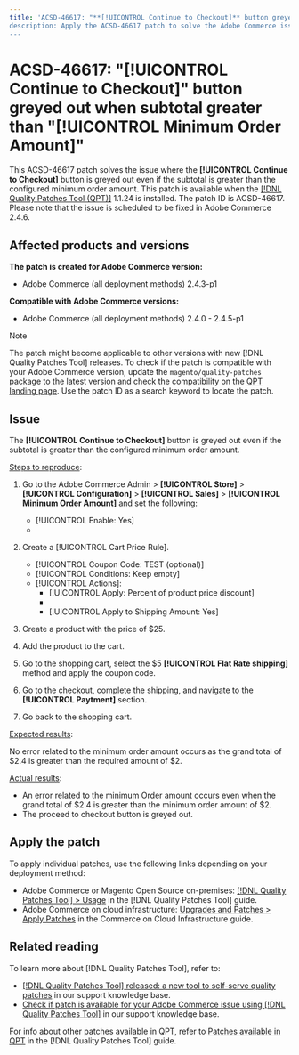 ```yaml
---
title: 'ACSD-46617: "**[!UICONTROL Continue to Checkout]** button greyed out when subtotal greater than configured minimum order amount"
description: Apply the ACSD-46617 patch to solve the Adobe Commerce issue where the **[!UICONTROL Continue to Checkout]** button is greyed out even if the subtotal is greater than the configured minimum order amount.
---
```

# ACSD-46617: "[!UICONTROL Continue to Checkout]" button greyed out when subtotal greater than "[!UICONTROL Minimum Order Amount]"

This ACSD-46617 patch solves the issue where the **[!UICONTROL Continue to Checkout]** button is greyed out even if the subtotal is greater than the configured minimum order amount. This patch is available when the [[!DNL Quality Patches Tool (QPT)]](/help/announcements/adobe-commerce-announcements/magento-quality-patches-released-new-tool-to-self-serve-quality-patches.md) 1.1.24 is installed. The patch ID is ACSD-46617. Please note that the issue is scheduled to be fixed in Adobe Commerce 2.4.6.

## Affected products and versions

**The patch is created for Adobe Commerce version:**

* Adobe Commerce (all deployment methods) 2.4.3-p1

**Compatible with Adobe Commerce versions:**

* Adobe Commerce (all deployment methods) 2.4.0 - 2.4.5-p1

>[!NOTE]
>
>The patch might become applicable to other versions with new [!DNL Quality Patches Tool] releases. To check if the patch is compatible with your Adobe Commerce version, update the `magento/quality-patches` package to the latest version and check the compatibility on the [QPT landing page](https://experienceleague.adobe.com/tools/commerce-quality-patches/index.html). Use the patch ID as a search keyword to locate the patch.

## Issue

The **[!UICONTROL Continue to Checkout]** button is greyed out even if the subtotal is greater than the configured minimum order amount.

<u>Steps to reproduce</u>:

1. Go to the Adobe Commerce Admin > **[!UICONTROL Store]** > **[!UICONTROL Configuration]** > **[!UICONTROL Sales]** > **[!UICONTROL Minimum Order Amount]** and set the following: 
    * [!UICONTROL Enable: Yes]
    * [!UICONTROL Minimum Amount]: 2

1. Create a [!UICONTROL Cart Price Rule].

    * [!UICONTROL Coupon Code: TEST (optional)]
    * [!UICONTROL Conditions: Keep empty]
    * [!UICONTROL Actions]:
        * [!UICONTROL Apply: Percent of product price discount]
        * [!UICONTROL Discount Amount]: 92
        * [!UICONTROL Apply to Shipping Amount: Yes]

1. Create a product with the price of $25.
1. Add the product to the cart.
1. Go to the shopping cart, select the $5 **[!UICONTROL Flat Rate shipping]** method and apply the coupon code.
1. Go to the checkout, complete the shipping, and navigate to the **[!UICONTROL Paytment]** section.
1. Go back to the shopping cart.

<u>Expected results</u>:

No error related to the minimum order amount occurs as the grand total of $2.4 is greater than the required amount of $2.

<u>Actual results</u>:

* An error related to the minimum Order amount occurs even when the grand total of $2.4 is greater than the minimum order amount of $2.
* The proceed to checkout button is greyed out.

## Apply the patch

To apply individual patches, use the following links depending on your deployment method:

* Adobe Commerce or Magento Open Source on-premises: [[!DNL Quality Patches Tool] > Usage](https://experienceleague.adobe.com/docs/commerce-operations/tools/quality-patches-tool/usage.html) in the [!DNL Quality Patches Tool] guide.
* Adobe Commerce on cloud infrastructure: [Upgrades and Patches > Apply Patches](https://experienceleague.adobe.com/docs/commerce-cloud-service/user-guide/develop/upgrade/apply-patches.html) in the Commerce on Cloud Infrastructure guide.

## Related reading

To learn more about [!DNL Quality Patches Tool], refer to:

* [[!DNL Quality Patches Tool] released: a new tool to self-serve quality patches](/help/announcements/adobe-commerce-announcements/magento-quality-patches-released-new-tool-to-self-serve-quality-patches.md) in our support knowledge base.
* [Check if patch is available for your Adobe Commerce issue using [!DNL Quality Patches Tool]](/help/support-tools/patches-available-in-qpt-tool/check-patch-for-magento-issue-with-magento-quality-patches.md) in our support knowledge base.

For info about other patches available in QPT, refer to [Patches available in QPT](https://experienceleague.adobe.com/tools/commerce-quality-patches/index.html) in the [!DNL Quality Patches Tool] guide.

